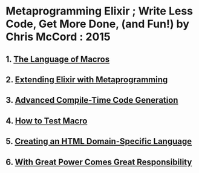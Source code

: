 # Metaprogramming Elixir ; Write Less Code, Get More Done, (and Fun!) by Chris McCord : 2015

## 1. [The Language of Macros](Chp1_Macros/)

## 2. [Extending Elixir with Metaprogramming](Chp2_Extending)

## 3. [Advanced Compile-Time Code Generation](Chp3_CompileTimeCode)

## 4. [How to Test Macro](Chp4_HowtoTestMacros)

## 5. [Creating an HTML Domain-Specific Language](Chp5_Html_DSL)

## 6. [With Great Power Comes Great Responsibility](Chp6_GreatPower)

